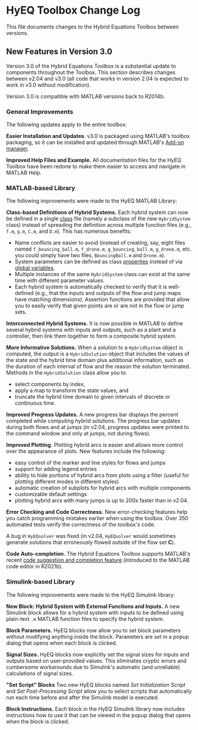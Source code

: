 # HyEQ Toolbox Change Log

This file documents changes to the Hybrid Equations Toolbox between versions.

## New Features in Version 3.0
Version 3.0 of the Hybrid Equations Toolbox is a substantial update to 
components throughout the Toolbox. This section describes changes between v2.04 and v3.0 (all code that works in version 2.04 is expected to work in v3.0 without modification). 

Version 3.0 is compatible with MATLAB versions back to R2014b.

 ### **General Improvements**
 
 The following updates apply to the entire toolbox:

 **Easier Installation and Updates**. v3.0 is packaged using MATLAB's toolbox packaging, so it can be installed and updated through MATLAB's [Add-on manager](https://www.mathworks.com/help/matlab/matlab_env/get-add-ons.html).
 
 **Improved Help Files and Example.** All documentation files for the HyEQ Toolbox have been redone to make them easier to access and navigate in MATLAB Help.

### **MATLAB-based Library**
 
 The following improvements were made to the HyEQ MATLAB Library:

 **Class-based Definitions of Hybrid Systems.** Each hybrid system can now 
 be defined in a single [class](https://www.mathworks.com/help/matlab/object-oriented-programming.html) file (namely a subclass of the new `HybridSystem` class) instead of spreading the definition across multiple function files (e.g., `f.m`, `g.m`, `C.m`, and `D.m`). This has numerous benefits:
 
 - Name conflicts are easier to avoid (instead of creating, say, eight files named `f_bouncing_ball.m`, `f_drone.m`, `g_bouncing_ball.m`, `g_drone.m`, etc. you could simply have two files, `BouncingBall.m` and `Drone.m`).
 - System parameters can be defined as class [properties](https://www.mathworks.com/help/matlab/matlab_oop/how-to-use-properties.html) instead of via [global variables](https://www.mathworks.com/help/matlab/matlab_prog/share-data-between-workspaces.html#f0-38470).
 - Multiple instances of the same `HybridSystem` class can exist at the same time with different parameter values.
 - Each hybrid system is automatically checked to verify that it is well-defined (e.g., that the inputs and outputs of the flow and jump maps have matching dimensions). Assertion functions are provided that allow you to easily verify that given points are or are not in the flow or jump sets.
 
 **Interconnected Hybrid Systems.** It is now possible in MATLAB to define 
 several hybrid systems with inputs and outputs, such as a plant and 
 a controller, then link them together to form a composite hybrid system. 
 
 **More Informative Solutions.** When a solution to a `HybridSystem` object is computed, 
 the output is a `HybridSolution` object that includes the values of the 
 state and the hybrid time domain plus additional information, 
 such as the duration of each interval of 
 flow and the reason the solution terminated. Methods in the `HybridSolution` class 
 allow you to 
 - select components by index, 
 - apply a map to transform the state values, and 
 - truncate the hybrid time domain to given intervals of discrete or continuous time. 
 
 **Improved Progress Updates.** A new progress bar displays 
 the percent completed while computing hybrid solutions. The progress bar updates during 
 both flows and at jumps (in v2.04, progress updates were printed to the 
 command window and only at jumps, not during flows).
 
 **Improved Plotting.** Plotting hybrid arcs is easier and allows more control over the appearance of plots. New features include the following:
 
 - easy control of the marker and line styles for flows and jumps
 - support for adding legend entries
 - ability to hide portions of hybrid arcs from plots using a filter (useful for plotting different modes in different styles)
 - automatic creation of subplots for hybrid arcs with multiple components
 - customizable default settings
 - plotting hybrid arcs with many jumps is up to 200x faster than in v2.04.
 
 **Error Checking and Code Correctness.** New error-checking features help you catch programming mistakes earlier when using the toolbox. Over 350 automated tests verify the correctness of the toolbox's code.
 
A bug in `HyEQsolver` was fixed (in v2.04, `HyEQsolver` would sometimes generate solutions that erroneously flowed outside of the flow set **C**).
 
 **Code Auto-completion.** The Hybrid Equations Toolbox supports MATLAB's recent [code suggestion and completion feature](https://www.mathworks.com/help/releases/R2021b/matlab/matlab_env/check-syntax-as-you-type.html#bswj2of-1) (introduced to the MATLAB code editor in R2021b).

 ### **Simulink-based Library**
 
 The following improvements were made to the HyEQ Simulink library:
 
 **New Block: Hybrid System with External Functions and Inputs.** A new Simulink block
 allows for a hybrid system with inputs to be defined using plain-text `.m` 
 MATLAB function files to specify the hybrid system.
 
 **Block Parameters.** HyEQ blocks now allow you to set block parameters without modifying
 anything inside the block. Parameters are set in a popup dialog that opens when each block is clicked.
 
 **Signal Sizes.** HyEQ blocks now explicitly set the signal sizes for inputs and outputs based on user-provided values. This eliminates cryptic errors and cumbersome workarounds due to Simulink's automatic (and unreliable) calculations of signal sizes.

 **"Set <Callback> Script" Blocks** Two new HyEQ blocks named *Set Initialization Script* and *Set Post-Processing Script* allow you to select scripts that automatically run each time before and after the Simulink model is executed.

 **Block Instructions.** Each block in the HyEQ Simulink library
 now includes instructions how to use it that can be viewed in the popup dialog that opens when the block is
 clicked.
